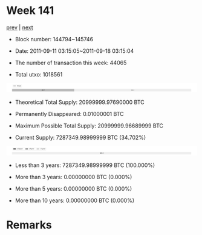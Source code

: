 # Week 141

[prev](week0140.md) | [next](week0142.md)

- Block number: 144794~145746

- Date: 2011-09-11 03:15:05~2011-09-18 03:15:04

- The number of transaction this week: 44065

- Total utxo: 1018561

![](../images/mined_week0141.png)

- Theoretical Total Supply: 20999999.97690000 BTC

- Permanently Disappeared: 0.01000001 BTC

- Maximum Possible Total Supply: 20999999.96689999 BTC

- Current Supply: 7287349.98999999 BTC (34.702%)

![](../images/year_week0141.png)


- Less than 3 years: 7287349.98999999 BTC (100.000%)

- More than 3 years: 0.00000000 BTC (0.000%)

- More than 5 years: 0.00000000 BTC (0.000%)

- More than 10 years: 0.00000000 BTC (0.000%)

# Remarks

